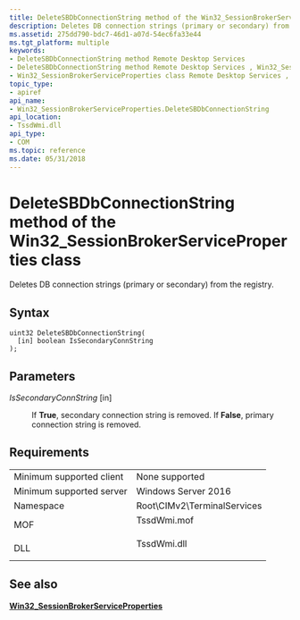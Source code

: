 ```yaml
---
title: DeleteSBDbConnectionString method of the Win32_SessionBrokerServiceProperties class
description: Deletes DB connection strings (primary or secondary) from the registry.
ms.assetid: 275dd790-bdc7-46d1-a07d-54ec6fa33e44
ms.tgt_platform: multiple
keywords:
- DeleteSBDbConnectionString method Remote Desktop Services
- DeleteSBDbConnectionString method Remote Desktop Services , Win32_SessionBrokerServiceProperties class
- Win32_SessionBrokerServiceProperties class Remote Desktop Services , DeleteSBDbConnectionString method
topic_type:
- apiref
api_name:
- Win32_SessionBrokerServiceProperties.DeleteSBDbConnectionString
api_location:
- TssdWmi.dll
api_type:
- COM
ms.topic: reference
ms.date: 05/31/2018
---
```


# DeleteSBDbConnectionString method of the Win32\_SessionBrokerServiceProperties class

Deletes DB connection strings (primary or secondary) from the registry.

## Syntax


```mof
uint32 DeleteSBDbConnectionString(
  [in] boolean IsSecondaryConnString
);
```



## Parameters

<dl> <dt>

*IsSecondaryConnString* \[in\]
</dt> <dd>

If **True**, secondary connection string is removed. If **False**, primary connection string is removed.

</dd> </dl>

## Requirements



|                                     |                                                                                        |
|-------------------------------------|----------------------------------------------------------------------------------------|
| Minimum supported client<br/> | None supported<br/>                                                              |
| Minimum supported server<br/> | Windows Server 2016<br/>                                                         |
| Namespace<br/>                | Root\\CIMv2\\TerminalServices<br/>                                               |
| MOF<br/>                      | <dl> <dt>TssdWmi.mof</dt> </dl> |
| DLL<br/>                      | <dl> <dt>TssdWmi.dll</dt> </dl> |



## See also

<dl> <dt>

[**Win32\_SessionBrokerServiceProperties**](win32-sessionbrokerserviceproperties.md)
</dt> </dl>

 

 





